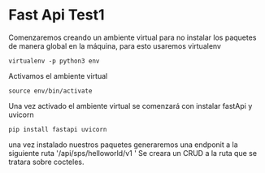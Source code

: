 # Fast Api Test1
Comenzaremos creando un ambiente virtual para no instalar los paquetes de manera global en la máquina, para esto usaremos virtualenv

    virtualenv -p python3 env
Activamos el ambiente virtual 

    source env/bin/activate

Una vez activado el ambiente virtual se comenzará con instalar fastApi y uvicorn


    pip install fastapi uvicorn


una vez instalado nuestros paquetes generaremos una endponit a la siguiente ruta '/api/sps/helloworld/v1 '
Se creara un CRUD a la ruta que se tratara sobre cocteles.



